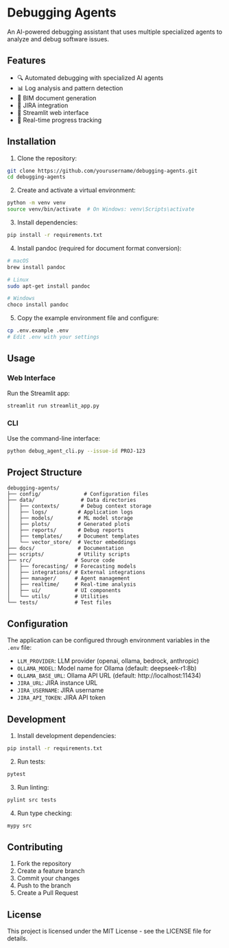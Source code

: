 # Debugging Agents

An AI-powered debugging assistant that uses multiple specialized agents to analyze and debug software issues.

## Features

- 🔍 Automated debugging with specialized AI agents
- 📊 Log analysis and pattern detection
- 📝 BIM document generation
- 🎯 JIRA integration
- 🚀 Streamlit web interface
- 🔄 Real-time progress tracking

## Installation

1. Clone the repository:
```bash
git clone https://github.com/yourusername/debugging-agents.git
cd debugging-agents
```

2. Create and activate a virtual environment:
```bash
python -m venv venv
source venv/bin/activate  # On Windows: venv\Scripts\activate
```

3. Install dependencies:
```bash
pip install -r requirements.txt
```

4. Install pandoc (required for document format conversion):
```bash
# macOS
brew install pandoc

# Linux
sudo apt-get install pandoc

# Windows
choco install pandoc
```

5. Copy the example environment file and configure:
```bash
cp .env.example .env
# Edit .env with your settings
```

## Usage

### Web Interface

Run the Streamlit app:
```bash
streamlit run streamlit_app.py
```

### CLI

Use the command-line interface:
```bash
python debug_agent_cli.py --issue-id PROJ-123
```

## Project Structure

```
debugging-agents/
├── config/              # Configuration files
├── data/               # Data directories
│   ├── contexts/       # Debug context storage
│   ├── logs/          # Application logs
│   ├── models/        # ML model storage
│   ├── plots/         # Generated plots
│   ├── reports/       # Debug reports
│   ├── templates/     # Document templates
│   └── vector_store/  # Vector embeddings
├── docs/              # Documentation
├── scripts/           # Utility scripts
├── src/              # Source code
│   ├── forecasting/  # Forecasting models
│   ├── integrations/ # External integrations
│   ├── manager/      # Agent management
│   ├── realtime/     # Real-time analysis
│   ├── ui/           # UI components
│   └── utils/        # Utilities
└── tests/            # Test files
```

## Configuration

The application can be configured through environment variables in the `.env` file:

- `LLM_PROVIDER`: LLM provider (openai, ollama, bedrock, anthropic)
- `OLLAMA_MODEL`: Model name for Ollama (default: deepseek-r1:8b)
- `OLLAMA_BASE_URL`: Ollama API URL (default: http://localhost:11434)
- `JIRA_URL`: JIRA instance URL
- `JIRA_USERNAME`: JIRA username
- `JIRA_API_TOKEN`: JIRA API token

## Development

1. Install development dependencies:
```bash
pip install -r requirements.txt
```

2. Run tests:
```bash
pytest
```

3. Run linting:
```bash
pylint src tests
```

4. Run type checking:
```bash
mypy src
```

## Contributing

1. Fork the repository
2. Create a feature branch
3. Commit your changes
4. Push to the branch
5. Create a Pull Request

## License

This project is licensed under the MIT License - see the LICENSE file for details. 